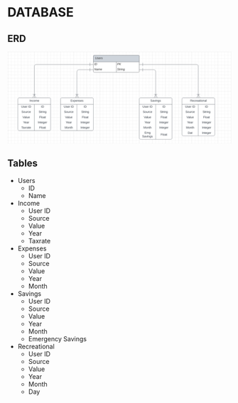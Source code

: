 # DATABASE

## ERD
![Simple Budget DB ERD](./db_erd.png)

## Tables
 - Users
    - ID
    - Name
 - Income
    - User ID
    - Source
    - Value
    - Year
    - Taxrate
 - Expenses
    - User ID
    - Source
    - Value
    - Year
    - Month
 - Savings
    - User ID
    - Source
    - Value
    - Year
    - Month
    - Emergency Savings
 - Recreational
    - User ID
    - Source
    - Value
    - Year
    - Month
    - Day
